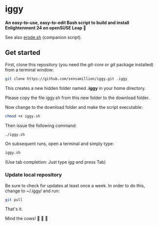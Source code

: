 # iggy


**An easy-to-use, easy-to-edit Bash script to build and install Enlightenment 24 on openSUSE Leap :kiss:**

See also [erode.sh](https://github.com/sensamillion/erode) (companion script).


## Get started


First, clone this repository (you need the *git-core* or *git* package installed) from a terminal window:

```bash
git clone https://github.com/sensamillion/iggy.git .iggy
```

This creates a new hidden folder named **.iggy** in your home directory.

Please copy the file iggy.sh from this new folder to the download folder.

Now change to the download folder and make the script executable:

```bash
chmod +x iggy.sh
```

Then issue the following command:

```bash
./iggy.sh
```

On subsequent runs, open a terminal and simply type:

```bash
iggy.sh
```

(Use tab completion: Just type *igg* and press Tab)


### Update local repository


Be sure to check for updates at least once a week. In order to do this, change to ~/.iggy/ and run:

```bash
git pull
```

That's it.

Mind the cows! :cow2: :cow2: :cow2:
